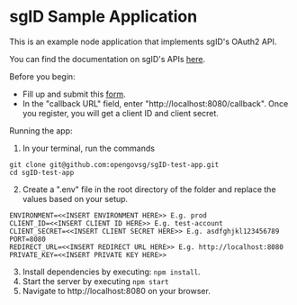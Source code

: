 # sgID Sample Application

This is an example node application that implements sgID's OAuth2 API.

You can find the documentation on sgID's APIs [here](https://app.swaggerhub.com/apis-docs/ogp/sgID/1.0.0).

Before you begin:

* Fill up and submit this [form](https://form.gov.sg/5d6642c12efdae00125764b1). 
* In the "callback URL" field, enter "http://localhost:8080/callback". Once you register, you will get a client ID and client secret.

Running the app:

1. In your terminal, run the commands 
```
git clone git@github.com:opengovsg/sgID-test-app.git
cd sgID-test-app
```
2. Create a ".env" file in the root directory of the folder and replace the values based on your setup. 
```
ENVIRONMENT=<<INSERT ENVIRONMENT HERE>> E.g. prod
CLIENT_ID=<<INSERT CLIENT ID HERE>> E.g. test-account
CLIENT_SECRET=<<INSERT CLIENT SECRET HERE>> E.g. asdfghjkl123456789
PORT=8080
REDIRECT_URL=<<INSERT REDIRECT URL HERE>> E.g. http://localhost:8080
PRIVATE_KEY=<<INSERT PRIVATE KEY HERE>>
```

3. Install dependencies by executing: `npm install`.
4. Start the server by executing `npm start`
5. Navigate to http://localhost:8080 on your browser.


